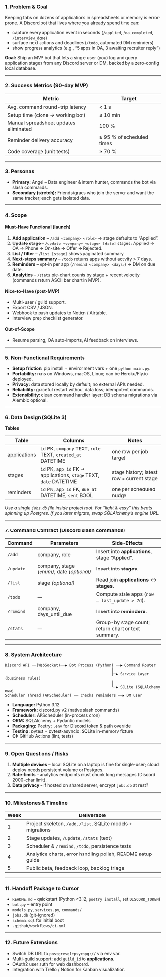 ### 1. Problem & Goal

Keeping tabs on dozens of applications in spreadsheets or memory is error-prone. A Discord bot that lives where you already spend time can:

* capture every application event in seconds (`/applied`, `/oa_completed`, `/interview_done`)
* surface next actions and deadlines (`/todo`, automated DM reminders)
* show progress analytics (e.g., “5 apps in OA, 3 awaiting recruiter reply”)

**Goal:** Ship an MVP bot that lets a single user (you) log and query application stages from any Discord server or DM, backed by a zero-config local database.

---

### 2. Success Metrics (90-day MVP)

| Metric                                | Target                    |
| ------------------------------------- | ------------------------- |
| Avg. command round-trip latency       | < 1 s                     |
| Setup time (clone → working bot)      | ≤ 10 min                  |
| Manual spreadsheet updates eliminated | 100 %                     |
| Reminder delivery accuracy            | ≥ 95 % of scheduled times |
| Code coverage (unit tests)            | ≥ 70 %                    |

---

### 3. Personas

* **Primary:** Angel – Data engineer & intern hunter, commands the bot via slash commands.
* **Secondary (stretch):** Friends/grads who join the server and want the same tracker; each gets isolated data.

---

### 4. Scope

#### Must-Have Functional (launch)

1. **Add application** – `/add <company> <role>` → stage defaults to “Applied”.
2. **Update stage** – `/update <company> <stage> [date]` stages: Applied → OA → Phone → On-site → Offer → Rejected.
3. **List / filter** – `/list [stage]` shows paginated summary.
4. **Next-steps summary** – `/todo` returns apps without activity > 7 days.
5. **Reminders** – opt-in per app (`/remind <company> <days>`) → DM on due date.
6. **Analytics** – `/stats` pie-chart counts by stage + recent velocity (commands return ASCII bar chart in MVP).

#### Nice-to-Have (post-MVP)

* Multi-user / guild support.
* Export CSV / JSON.
* Webhook to push updates to Notion / Airtable.
* Interview prep checklist generator.

#### Out-of-Scope

* Resume parsing, OA auto-imports, AI feedback on interviews.

---

### 5. Non-Functional Requirements

* **Setup friction:** pip install + environment vars + one `python main.py`.
* **Portability:** runs on Windows, macOS, Linux; can be Heroku/Fly.io deployed.
* **Privacy:** data stored locally by default; no external APIs needed.
* **Reliability:** graceful restart without data loss; idempotent commands.
* **Extensibility:** clean command handler layer; DB schema migrations via Alembic optional.

---

### 6. Data Design (SQLite 3)

**Tables**

| Table        | Columns                                                            | Notes                                     |
| ------------ | ------------------------------------------------------------------ | ----------------------------------------- |
| applications | `id` PK, `company` TEXT, `role` TEXT, `created_at` DATETIME        | one row per job target                    |
| stages       | `id` PK, `app_id` FK → applications, `stage` TEXT, `date` DATETIME | stage history; latest row = current stage |
| reminders    | `id` PK, `app_id` FK, `due_at` DATETIME, `sent` BOOL               | one per scheduled nudge                   |

*Use a single `jobs.db` file inside project root. For “light & easy” this beats spinning up Postgres. If you later migrate, swap SQLAlchemy’s engine URL.*

---

### 7. Command Contract (Discord slash commands)

| Command   | Parameters                                 | Side-Effects                                        |
| --------- | ------------------------------------------ | --------------------------------------------------- |
| `/add`    | company, role                              | Insert into **applications**, stage “Applied”.      |
| `/update` | company, stage *(enum)*, date *(optional)* | Insert into **stages**.                             |
| `/list`   | stage *(optional)*                         | Read join **applications** ↔ **stages**.            |
| `/todo`   | —                                          | Compute stale apps (`now – last_update > 7d`).      |
| `/remind` | company, days\_until\_due                  | Insert into **reminders**.                          |
| `/stats`  | —                                          | Group-by stage count; return chart or text summary. |

---

### 8. System Architecture

```
Discord API ──(WebSocket)──▶ Bot Process (Python) ──▶ Command Router
                                                │
                                                ├─▶ Service Layer (business rules)
                                                │
                                                └─▶ SQLite (SQLAlchemy ORM)
Scheduler Thread (APScheduler) ── checks reminders ──▶ DM user
```

* **Language:** Python 3.12
* **Framework:** discord.py v2 (native slash commands)
* **Scheduler:** APScheduler (in-process cron)
* **ORM:** SQLAlchemy + Pydantic models
* **Packaging:** Poetry; `.env` for Discord token & path override
* **Testing:** pytest + pytest-asyncio; SQLite in-memory fixture
* **CI:** GitHub Actions (lint, tests)

---

### 9. Open Questions / Risks

1. **Multiple devices** – local SQLite on a laptop is fine for single-user; cloud deploy needs persistent volume or Postgres.
2. **Rate-limits** – analytics endpoints must chunk long messages (Discord 2000-char limit).
3. **Data privacy** – if hosted on shared server, encrypt `jobs.db` at rest?

---

### 10. Milestones & Timeline

| Week | Deliverable                                                   |
| ---- | ------------------------------------------------------------- |
| 1    | Project skeleton, `/add`, `/list`, SQLite models + migrations |
| 2    | Stage updates, `/update`, `/stats` (text)                     |
| 3    | Scheduler & `/remind`, `/todo`, persistence tests             |
| 4    | Analytics charts, error handling polish, README setup guide   |
| 5    | Public beta, feedback loop, backlog triage                    |

---

### 11. Handoff Package to Cursor

* `README.md` – quickstart (Python ≥3.12, `poetry install`, set `DISCORD_TOKEN`)
* `bot.py` – entry point
* `models.py`, `services.py`, `commands/`
* `jobs.db` (git-ignored)
* `schema.sql` for initial boot
* `.github/workflows/ci.yml`

---

### 12. Future Extensions

* Switch DB URL to `postgresql+psycopg://` via env var.
* Multi-guild support: add `guild_id` to **applications**.
* OAuth2 user auth for web dashboard.
* Integration with Trello / Notion for Kanban visualization.


